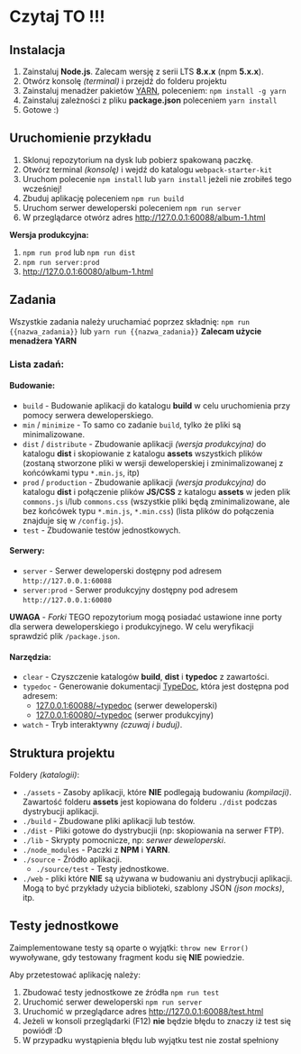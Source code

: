 # Czytaj TO !!!

## Instalacja

1. Zainstaluj **Node.js**. Zalecam wersję z serii LTS **8.x.x** (npm **5.x.x**).
2. Otwórz konsolę _(terminal)_ i przejdź do folderu projektu
3. Zainstaluj menadżer pakietów [YARN](https://yarnpkg.com), poleceniem: `npm install -g yarn`
4. Zainstaluj zależności z pliku **package.json** poleceniem `yarn install`
5. Gotowe :)


## Uruchomienie przykładu

 1. Sklonuj repozytorium na dysk lub pobierz spakowaną paczkę.
 2. Otwórz terminal *(konsolę)* i wejdź do katalogu `webpack-starter-kit`
 3. Uruchom polecenie `npm install` lub `yarn install` jeżeli nie zrobiłeś tego wcześniej!
 4. Zbuduj aplikację poleceniem `npm run build`
 5. Uruchom serwer deweloperski poleceniem `npm run server`
 6. W przeglądarce otwórz adres http://127.0.0.1:60088/album-1.html

**Wersja produkcyjna:**
1. `npm run prod` lub `npm run dist`
2. `npm run server:prod`
3. http://127.0.0.1:60080/album-1.html


## Zadania

Wszystkie zadania należy uruchamiać poprzez składnię: `npm run {{nazwa_zadania}}` lub `yarn run {{nazwa_zadania}}`
**Zalecam użycie menadżera YARN**


### Lista zadań:

#### Budowanie:

- `build` - Budowanie aplikacji do katalogu **build** w celu uruchomienia przy pomocy serwera deweloperskiego.
- `min` / `minimize` - To samo co zadanie `build`, tylko że pliki są minimalizowane.
- `dist` / `distribute` - Zbudowanie aplikacji *(wersja produkcyjna)* do katalogu **dist** i skopiowanie z katalogu **assets** wszystkich plików (zostaną stworzone pliki w wersji deweloperskiej i zminimalizowanej z końcówkami typu `*.min.js`, itp)
- `prod` / `production` - Zbudowanie aplikacji *(wersja produkcyjna)* do katalogu **dist** i połączenie plików **JS/CSS** z katalogu **assets** w jeden plik `commons.js` i/lub `commons.css` (wszystkie pliki będą zminimalizowane, ale bez końcówek typu `*.min.js`, `*.min.css`) (lista plików do połączenia znajduje się w `/config.js`).
- `test` - Zbudowanie testów jednostkowych.

#### Serwery:

- `server` - Serwer deweloperski dostępny pod adresem `http://127.0.0.1:60088`
- `server:prod` - Serwer produkcyjny dostępny pod adresem `http://127.0.0.1:60080`

**UWAGA** - _Forki_ TEGO repozytorium mogą posiadać ustawione inne porty dla serwera deweloperskiego i produkcyjnego. W celu weryfikacji sprawdzić plik `/package.json`.

#### Narzędzia:

- `clear` - Czyszczenie katalogów  **build**, **dist** i **typedoc** z zawartości.
- `typedoc` - Generowanie dokumentacji [TypeDoc](http://typedoc.org), która jest dostępna pod adresem:
	- [127.0.0.1:60088/~typedoc](http://127.0.0.1:60088/~typedoc) (serwer deweloperski)
	- [127.0.0.1:60080/~typedoc](http://127.0.0.1:60080/~typedoc) (serwer produkcyjny)
- `watch` - Tryb interaktywny _(czuwaj i buduj)_.


## Struktura projektu

Foldery _(katalogii)_:

- `./assets` - Zasoby aplikacji, które **NIE** podlegają budowaniu _(kompilacji)_. Zawartość folderu **assets** jest kopiowana do folderu `./dist` podczas dystrybucji aplikacji.
- `./build` - Zbudowane pliki aplikacji lub testów.
- `./dist` - Pliki gotowe do dystrybucjii (np: skopiowania na serwer FTP).
- `./lib` - Skrypty pomocnicze, np: _serwer deweloperski_.
- `./node_modules` - Paczki z **NPM** i **YARN**.
- `./source` - Źródło aplikacji.
	- `./source/test` - Testy jednostkowe.
- `./web` - pliki które **NIE** są używana w budowaniu ani dystrybucji aplikacji. Mogą to być przykłady użycia biblioteki, szablony JSON _(json mocks)_, itp.


## Testy jednostkowe

Zaimplementowane testy są oparte o wyjątki: `throw new Error()` wywoływane, gdy testowany fragment kodu się **NIE** powiedzie. 

Aby przetestować aplikację należy: 

 1. Zbudować testy jednostkowe ze źródła `npm run test`
 2. Uruchomić serwer deweloperski `npm run server`
 3. Uruchomić w przeglądarce adres http://127.0.0.1:60088/test.html
 4. Jeżeli w konsoli przeglądarki (F12) **nie** będzie błędu to znaczy iż test się powiódł :D
 5. W przypadku wystąpienia błędu lub wyjątku test nie został spełniony
